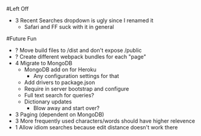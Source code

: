 #Left Off
* 3 Recent Searches dropdown is ugly since I renamed it
    * Safari and FF suck with it in general

#Future Fun
* ? Move build files to /dist and don't expose /public
* ? Create different webpack bundles for each "page"
* 4 Migrate to MongoDB
   * MongoDB add on for Heroku
        * Any configuration settings for that
   *  Add drivers to package.json
   *  Require in server bootstrap and configure
   *  Full text search for queries?
   *  Dictionary updates
        * Blow away and start over?
* 3 Paging (dependent on MongoDB)
* 3 More frequently used characters/words should have higher relevence
* 1 Allow idiom searches because edit distance doesn't work there
